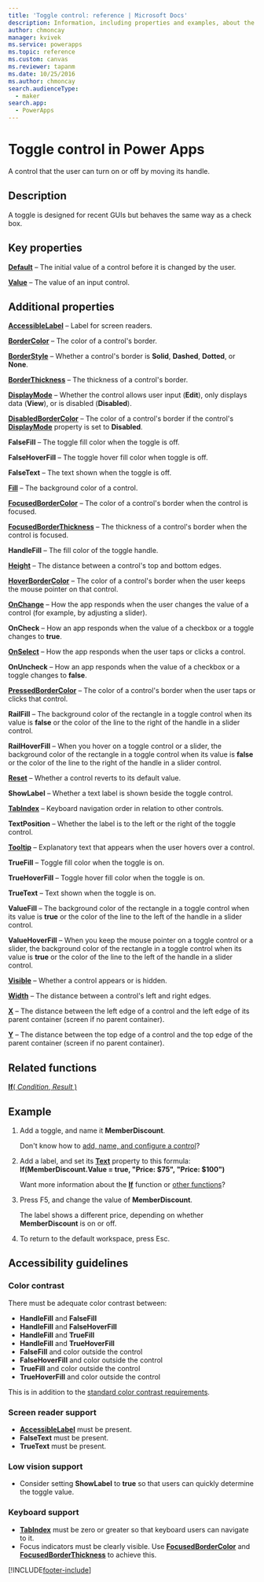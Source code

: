 ```yaml
---
title: 'Toggle control: reference | Microsoft Docs'
description: Information, including properties and examples, about the toggle control
author: chmoncay
manager: kvivek
ms.service: powerapps
ms.topic: reference
ms.custom: canvas
ms.reviewer: tapanm
ms.date: 10/25/2016
ms.author: chmoncay
search.audienceType: 
  - maker
search.app: 
  - PowerApps
---
```

# Toggle control in Power Apps
A control that the user can turn on or off by moving its handle.

## Description
A toggle is designed for recent GUIs but behaves the same way as a check box.

## Key properties
**[Default](properties-core.md)** – The initial value of a control before it is changed by the user.

**[Value](properties-core.md)** – The value of an input control.

## Additional properties
**[AccessibleLabel](properties-accessibility.md)** – Label for screen readers.

**[BorderColor](properties-color-border.md)** – The color of a control's border.

**[BorderStyle](properties-color-border.md)** – Whether a control's border is **Solid**, **Dashed**, **Dotted**, or **None**.

**[BorderThickness](properties-color-border.md)** – The thickness of a control's border.

**[DisplayMode](properties-core.md)** – Whether the control allows user input (**Edit**), only displays data (**View**), or is disabled (**Disabled**).

**[DisabledBorderColor](properties-color-border.md)** – The color of a control's border if the control's **[DisplayMode](properties-core.md)** property is set to **Disabled**.

**FalseFill** – The toggle fill color when the toggle is off.

**FalseHoverFill** – The toggle hover fill color when toggle is off.

**FalseText** – The text shown when the toggle is off.

**[Fill](properties-color-border.md)** – The background color of a control.

**[FocusedBorderColor](properties-color-border.md)** – The color of a control's border when the control is focused.

**[FocusedBorderThickness](properties-color-border.md)** – The thickness of a control's border when the control is focused.

**HandleFill** – The fill color of the toggle handle.

**[Height](properties-size-location.md)** – The distance between a control's top and bottom edges.

**[HoverBorderColor](properties-color-border.md)** – The color of a control's border when the user keeps the mouse pointer on that control.

**[OnChange](properties-core.md)** – How the app responds when the user changes the value of a control (for example, by adjusting a slider).

**OnCheck** – How an app responds when the value of a checkbox or a toggle changes to **true**.

**[OnSelect](properties-core.md)** – How the app responds when the user taps or clicks a control.

**OnUncheck** – How an app responds when the value of a checkbox or a toggle changes to **false**.

**[PressedBorderColor](properties-color-border.md)** – The color of a control's border when the user taps or clicks that control.

**RailFill** – The background color of the rectangle in a toggle control when its value is **false** or the color of the line to the right of the handle in a slider control.

**RailHoverFill** – When you hover on a toggle control or a slider, the background color of the rectangle in a toggle control when its value is **false** or the color of the line to the right of the handle in a slider control.

**[Reset](properties-core.md)** – Whether a control reverts to its default value.

**ShowLabel** – Whether a text label is shown beside the toggle control.

**[TabIndex](properties-accessibility.md)** – Keyboard navigation order in relation to other controls.

**TextPosition** – Whether the label is to the left or the right of the toggle control.

**[Tooltip](properties-core.md)** – Explanatory text that appears when the user hovers over a control.

**TrueFill** – Toggle fill color when the toggle is on.

**TrueHoverFill** – Toggle hover fill color when the toggle is on.

**TrueText** – Text shown when the toggle is on.

**ValueFill** – The background color of the rectangle in a toggle control when its value is **true** or the color of the line to the left of the handle in a slider control.

**ValueHoverFill** – When you keep the mouse pointer on a toggle control or a slider, the background color of the rectangle in a toggle control when its value is **true** or the color of the line to the left of the handle in a slider control.

**[Visible](properties-core.md)** – Whether a control appears or is hidden.

**[Width](properties-size-location.md)** – The distance between a control's left and right edges.

**[X](properties-size-location.md)** – The distance between the left edge of a control and the left edge of its parent container (screen if no parent container).

**[Y](properties-size-location.md)** – The distance between the top edge of a control and the top edge of the parent container (screen if no parent container).

## Related functions
[**If**( *Condition*, *Result* )](../functions/function-if.md)

## Example
1. Add a toggle, and name it **MemberDiscount**.

    Don't know how to [add, name, and configure a control](../add-configure-controls.md)?
2. Add a label, and set its **[Text](properties-core.md)** property to this formula:
   <br>**If(MemberDiscount.Value = true, "Price: $75", "Price: $100")**

    Want more information about the **[If](../functions/function-if.md)** function or [other functions](../formula-reference.md)?
3. Press F5, and change the value of **MemberDiscount**.

    The label shows a different price, depending on whether **MemberDiscount** is on or off.
4. To return to the default workspace, press Esc.


## Accessibility guidelines
### Color contrast
There must be adequate color contrast between:
* **HandleFill** and **FalseFill**
* **HandleFill** and **FalseHoverFill**
* **HandleFill** and **TrueFill**
* **HandleFill** and **TrueHoverFill**
* **FalseFill** and color outside the control
* **FalseHoverFill** and color outside the control
* **TrueFill** and color outside the control
* **TrueHoverFill** and color outside the control

This is in addition to the [standard color contrast requirements](../accessible-apps-color.md).

### Screen reader support
* **[AccessibleLabel](properties-accessibility.md)** must be present.
* **FalseText** must be present.
* **TrueText** must be present.

### Low vision support
* Consider setting **ShowLabel** to **true** so that users can quickly determine the toggle value.

### Keyboard support
* **[TabIndex](properties-accessibility.md)** must be zero or greater so that keyboard users can navigate to it.
* Focus indicators must be clearly visible. Use **[FocusedBorderColor](properties-color-border.md)** and **[FocusedBorderThickness](properties-color-border.md)** to achieve this.


[!INCLUDE[footer-include](../../../includes/footer-banner.md)]